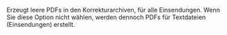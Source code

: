 <!--
 * @file setting_GenerateDummyCorrectionsForTutorArchives_GenerateDummyCorrectionsForTutorArchivesDesc_de.md
 *
 * @author Till Uhlig <till.uhlig@student.uni-halle.de>
 * @date 2016
-->

Erzeugt leere PDFs in den Korrekturarchiven, für alle Einsendungen. Wenn Sie diese Option nicht wählen, werden dennoch PDFs für Textdateien (Einsendungen) erstellt.